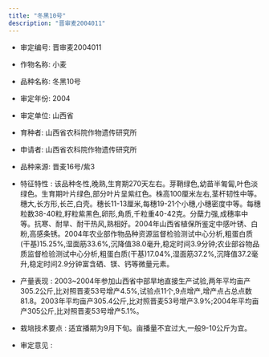 ```yaml
---
title: "冬黑10号"
description: "晋审麦2004011"
---
```

* 审定编号:  晋审麦2004011

*  作物名称:  小麦

*  品种名称:  冬黑10号

*  审定年份:  2004

*  审定单位:  山西省

* 育种者:  山西省农科院作物遗传研究所

*  申请者:  山西省农科院作物遗传研究所

*  品种来源:  晋麦16号/紫3

*  特征特性 : 
该品种冬性,晚熟,生育期270天左右。芽鞘绿色,幼苗半匍匐,叶色淡绿色。生育期叶片绿色,部分叶片呈紫红色。株高100厘米左右,茎杆韧性中等。穗大,长方形,长芒,白壳。穗长11-13厘米,每穗19-21个小穗,小穗密度中等。每穗粒数38-40粒,籽粒紫黑色,卵形,角质,千粒重40-42克。分蘖力强,成穗率中等。抗寒、耐旱、耐干热风,熟相好。2004年山西省植保所鉴定中感叶锈、白粉,高感条锈。2004年农业部作物品种资源监督检验测试中心分析,粗蛋白质(干基)15.25%,湿面筋33.6%,沉降值38.0毫升,稳定时间3.9分钟;农业部谷物品质监督检验测试中心分析,粗蛋白质(干基)17.04%,湿面筋37.2%,沉降值37.2毫升,稳定时间2.9分钟富含硒、镁、钙等微量元素。
 
*  产量表现 : 
2003~2004年参加山西省中部旱地直接生产试验,两年平均亩产305.2公斤,比对照晋麦53号增产4.5%,试验点11个,9点增产,增产点占总点数81.8。2003年平均亩产305.4公斤,比对照晋麦53号增产3.9%;2004年平均亩产305公斤,比对照晋麦53号增产5.1%。

*  栽培技术要点 : 
适宜播期为9月下旬。亩播量不宜过大,一般9-10公斤为宜。

*  审定意见 : 

